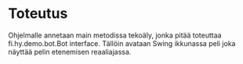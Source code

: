 # Toteutus
Ohjelmalle annetaan main metodissa tekoäly, jonka pitää toteuttaa fi.hy.demo.bot.Bot interface. Tällöin avataan Swing ikkunassa peli 
joka näyttää pelin etenemisen reaaliajassa.  
